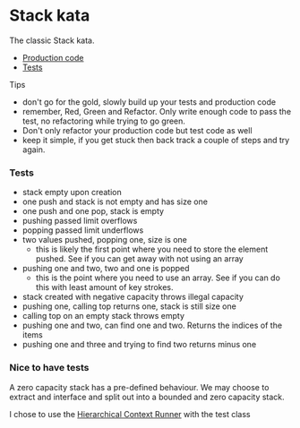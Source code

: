 # Stack kata

The classic Stack kata.

- [Production code](https://github.com/grant-burgess/tdd-katas/blob/master/stack/src/main/java/com/grantburgess/BoundedStack.java)
- [Tests](https://github.com/grant-burgess/tdd-katas/blob/master/stack/src/test/java/com/grantburgess/StackTest.java)


Tips
- don't go for the gold, slowly build up your tests and production code
- remember, Red, Green and Refactor. Only write enough code to pass the test, no refactoring while trying to go green. 
- Don't only refactor your production code but test code as well
- keep it simple, if you get stuck then back track a couple of steps and try again.

### Tests
- stack empty upon creation
- one push and stack is not empty and has size one
- one push and one pop, stack is empty
- pushing passed limit overflows
- popping passed limit underflows
- two values pushed, popping one, size is one
  - this is likely the first point where you need to store the element pushed. See if you can get away with not using an array
- pushing one and two, two and one is popped
  - this is the point where you need to use an array. See if you can do this with least amount of key strokes.
- stack created with negative capacity throws illegal capacity
- pushing one, calling top returns one, stack is still size one
- calling top on an empty stack throws empty
- pushing one and two, can find one and two. Returns the indices of the items
- pushing one and three and trying to find two returns minus one


### Nice to have tests
A zero capacity stack has a pre-defined behaviour. We may choose to extract and interface and split out into a bounded and zero capacity stack.

I chose to use the [Hierarchical Context Runner](https://github.com/bechte/junit-hierarchicalcontextrunner) with the test class